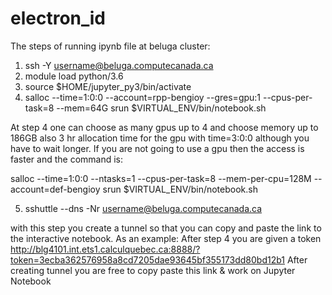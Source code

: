 # electron_id

The steps of running ipynb file at beluga cluster:

1) ssh -Y username@beluga.computecanada.ca
2) module load python/3.6
3) source $HOME/jupyter_py3/bin/activate
4) salloc --time=1:0:0 --account=rpp-bengioy --gres=gpu:1 --cpus-per-task=8 --mem=64G  srun $VIRTUAL_ENV/bin/notebook.sh

At step 4 one can choose as many gpus up to 4 and choose memory up to 186GB
also 3 hr allocation time for the gpu with time=3:0:0 although you have to wait longer.
If you are not going to use a gpu then the access is faster and the command is:

salloc --time=1:0:0 --ntasks=1 --cpus-per-task=8 --mem-per-cpu=128M --account=def-bengioy srun $VIRTUAL_ENV/bin/notebook.sh


5) sshuttle --dns -Nr username@beluga.computecanada.ca


with this step you create a tunnel so that you can copy and paste the link to the 
interactive notebook. As an example:
After step 4 you are given a token
http://blg4101.int.ets1.calculquebec.ca:8888/?token=3ecba362576958a8cd7205dae93645bf355173dd80bd12b1
After creating tunnel you are free to copy paste this link & work on Jupyter Notebook
